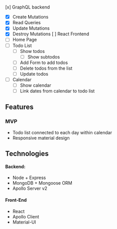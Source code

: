 # 
[x] GraphQL backend
  - [x] Create Mutations
  - [x] Read Queries
  - [x] Update Mutations
  - [x] Destroy Mutations
[ ] React Frontend
  - [ ] Home Page
  - [ ] Todo List
    - [ ] Show todos
      - [ ] Show subtodos
    - [ ] Add Form to add todos
    - [ ] Delete todos from the list
    - [ ] Update todos
  - [ ] Calendar
    - [ ] Show calendar 
    - [ ] Link dates from calendar to todo list

## Features
### MVP 
- Todo list connected to each day within calendar
- Responsive material design

## Technologies
#### Backend: 
- Node + Express
- MongoDB + Mongoose ORM
- Apollo Server v2

#### Front-End
- React 
- Apollo Client
- Material-UI
